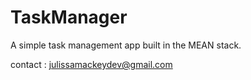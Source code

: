 # TaskManager
A simple task management app built in the MEAN stack.

contact : julissamackeydev@gmail.com
